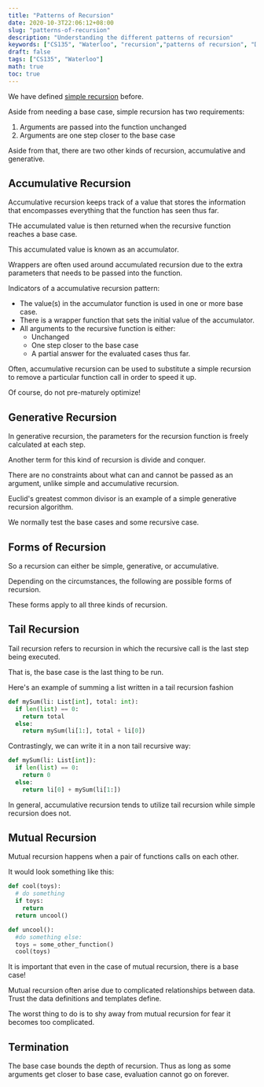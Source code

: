 ```yaml
---
title: "Patterns of Recursion"
date: 2020-10-3T22:06:12+08:00
slug: "patterns-of-recursion"
description: "Understanding the different patterns of recursion"
keywords: ["CS135", "Waterloo", "recursion","patterns of recursion", "DrRacket"]
draft: false
tags: ["CS135", "Waterloo"]
math: true
toc: true
---
```


We have defined [simple recursion](../CS135/4.data_definitions_templates.md/#simple-recursion) before.

Aside from needing a base case, simple recursion has two requirements:

1. Arguments are passed into the function unchanged
2. Arguments are one step closer to the base case

Aside from that, there are two other kinds of recursion, accumulative and generative.

## Accumulative Recursion

Accumulative recursion keeps track of a value that stores the information that encompasses everything that the function has seen thus far.

THe accumulated value is then returned when the recursive function reaches a base case.

This accumulated value is known as an accumulator.

Wrappers are often used around accumulated recursion due to the extra parameters that needs to be passed into the function.

Indicators of a accumulative recursion pattern:

* The value(s) in the accumulator function is used in one or more base case.
* There is a wrapper function that sets the initial value of the accumulator.
* All arguments to the recursive function is either:
  * Unchanged
  * One step closer to the base case
  * A partial answer for the evaluated cases thus far.

Often, accumulative recursion can be used to substitute a simple recursion to remove a particular function call in order to speed it up.

Of course, do not pre-maturely optimize!

## Generative Recursion

In generative recursion, the parameters for the recursion function is freely calculated at each step.

Another term for this kind of recursion is divide and conquer.

There are no constraints about what can and cannot be passed as an argument, unlike simple and accumulative recursion.

Euclid's greatest common divisor is an example of a simple generative recursion algorithm.

We normally test the base cases and some recursive case.

## Forms of Recursion

So a recursion can either be simple, generative, or accumulative.

Depending on the circumstances, the following are possible forms of recursion.

These forms apply to all three kinds of recursion.

## Tail Recursion

Tail recursion refers to recursion in which the recursive call is the last step being executed.

That is, the base case is the last thing to be run.

Here's an example of summing a list written in a tail recursion fashion

```python
def mySum(li: List[int], total: int):
  if len(list) == 0:
    return total
  else:
    return mySum(li[1:], total + li[0])
```

Contrastingly, we can write it in a non tail recursive way:

```python
def mySum(li: List[int]):
  if len(list) == 0:
    return 0
  else:
    return li[0] + mySum(li[1:])
```

In general, accumulative recursion tends to utilize tail recursion while simple recursion does not.

## Mutual Recursion

Mutual recursion happens when a pair of functions calls on each other.

It would look something like this:

```python
def cool(toys):
  # do something
  if toys:
    return
  return uncool()

def uncool():
  #do something else:
  toys = some_other_function()
  cool(toys)
```

It is important that even in the case of mutual recursion, there is a base case!

Mutual recursion often arise due to complicated relationships between data. Trust the data definitions and templates define.

The worst thing to do is to shy away from mutual recursion for fear it becomes too complicated.

## Termination

The base case bounds the depth of recursion. Thus as long as some arguments get closer to base case, evaluation cannot go on forever.
